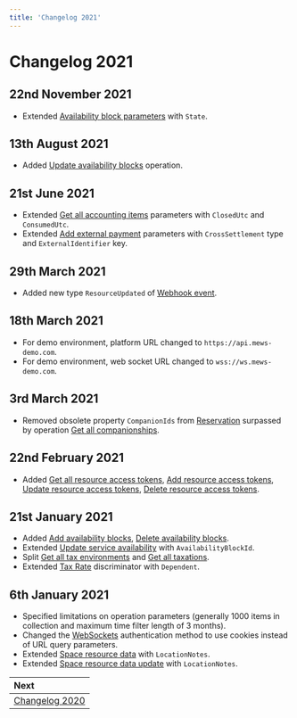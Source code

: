 ```yaml
---
title: 'Changelog 2021'
---
```


# Changelog 2021

## 22nd November 2021

- Extended [Availability block parameters](../operations/availabilityblocks.md#availability-block-parameters) with `State`.

## 13th August 2021

- Added [Update availability blocks](../operations/availabilityblocks.md#update-availability-blocks) operation.

## 21st June 2021

- Extended [Get all accounting items](../operations/accountingitems.md#get-all-accounting-items) parameters with `ClosedUtc` and `ConsumedUtc`.
- Extended [Add external payment](../operations/payments.md#add-external-payment) parameters with `CrossSettlement` type and `ExternalIdentifier` key.

## 29th March 2021

- Added new type `ResourceUpdated` of [Webhook event](../events/wh-general).

## 18th March 2021

- For demo environment, platform URL changed to `https://api.mews-demo.com`.
- For demo environment, web socket URL changed to `wss://ws.mews-demo.com`.

## 3rd March 2021

- Removed obsolete property `CompanionIds` from [Reservation](../operations/reservations.md#reservation) surpassed by operation [Get all companionships](../operations/companionships.md#get-all-companionships).

## 22nd February 2021

- Added [Get all resource access tokens](../operations/resourceaccesstokens.md#get-all-resource-access-tokens), [Add resource access tokens](../operations/resourceaccesstokens.md#add-resource-access-tokens), [Update resource access tokens](../operations/resourceaccesstokens.md#update-resource-access-tokens), [Delete resource access tokens](../operations/resourceaccesstokens.md#delete-resource-access-tokens).

## 21st January 2021

- Added [Add availability blocks](../operations/availabilityblocks.md#add-availability-blocks), [Delete availability blocks](../operations/availabilityblocks.md#delete-availability-blocks).
- Extended [Update service availability](../operations/services.md#update-service-availability) with `AvailabilityBlockId`.
- Split [Get all tax environments](../operations/taxenvironments.md#get-all-tax-environments) and [Get all taxations](../operations/taxations.md#get-all-taxations).
- Extended [Tax Rate](../operations/taxations.md#tax-rate) discriminator with `Dependent`.

## 6th January 2021

- Specified limitations on operation parameters (generally 1000 items in collection and maximum time filter length of 3 months).
- Changed the [WebSockets](../events/websockets) authentication method to use cookies instead of URL query parameters.
- Extended [Space resource data](../operations/resources.md#space-resource-data) with `LocationNotes`.
- Extended [Space resource data update](../operations/resources.md#space-resource-data-update) with `LocationNotes`.

| Next                            |
| :------------------------------ |
| [Changelog 2020](changelog2020) |
